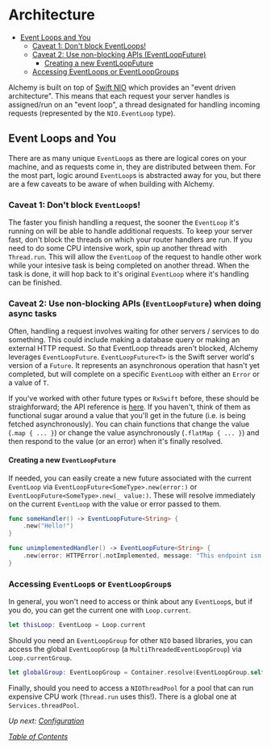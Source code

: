 # Architecture

- [Event Loops and You](#event-loops-and-you)
  * [Caveat 1: Don't block EventLoops!](#caveat-1-dont-block-eventloops)
  * [Caveat 2: Use non-blocking APIs (EventLoopFuture)](#caveat-2-use-non-blocking-apis-eventloopfuture-when-doing-async-tasks)
    + [Creating a new EventLoopFuture](#creating-a-new-eventloopfuture)
  * [Accessing EventLoops or EventLoopGroups](#accessing-eventloops-or-eventloopgroups)

Alchemy is built on top of [Swift NIO](https://github.com/apple/swift-nio) which provides an "event driven architecture". This means that each request your server handles is assigned/run on an "event loop", a thread designated for handling incoming requests (represented by the `NIO.EventLoop` type).

## Event Loops and You

There are as many unique `EventLoop`s as there are logical cores on your machine, and as requests come in, they are distributed between them. For the most part, logic around `EventLoop`s is abstracted away for you, but there are a few caveats to be aware of when building with Alchemy.

### Caveat 1: **Don't block `EventLoop`s!**

The faster you finish handling a request, the sooner the `EventLoop` it's running on will be able to handle additional requests. To keep your server fast, don't block the threads on which your router handlers are run. If you need to do some CPU intensive work, spin up another thread with `Thread.run`. This will allow the `EventLoop` of the request to handle other work while your intesive task is being completed on another thread. When the task is done, it will hop back to it's original `EventLoop` where it's handling can be finished.

### Caveat 2: **Use non-blocking APIs (`EventLoopFuture`) when doing async tasks**

Often, handling a request involves waiting for other servers / services to do something. This could include making a database query or making an external HTTP request. So that EventLoop threads aren't blocked, Alchemy leverages `EventLoopFuture`. `EventLoopFuture<T>` is the Swift server world's version of a `Future`. It represents an asynchronous operation that hasn't yet completed, but will complete on a specific `EventLoop` with either an `Error` or a value of `T`.

If you've worked with other future types or `RxSwift` before, these should be straighforward; the API reference is [here](https://apple.github.io/swift-nio/docs/current/NIO/Classes/EventLoopFuture.html). If you haven't, think of them as functional sugar around a value that you'll get in the future (i.e. is being fetched asynchronously). You can chain functions that change the value (`.map { ... }`) or change the value asynchronously (`.flatMap { ... }`) and then respond to the value (or an error) when it's finally resolved.

#### Creating a new `EventLoopFuture`

If needed, you can easily create a new future associated with the current `EventLoop` via `EventLoopFuture<SomeType>.new(error:)` or `EventLoopFuture<SomeType>.new(_ value:)`. These will resolve immediately on the current `EventLoop` with the value or error passed to them.

```swift
func someHandler() -> EventLoopFuture<String> {
    .new("Hello!")
}

func unimplementedHandler() -> EventLoopFuture<String> {
    .new(error: HTTPError(.notImplemented, message: "This endpoint isn't implemented yet"))
}
```

### Accessing `EventLoop`s or `EventLoopGroup`s

In general, you won't need to access or think about any `EventLoop`s, but if you do, you can get the current one with `Loop.current`. 

```swift
let thisLoop: EventLoop = Loop.current
```

Should you need an `EventLoopGroup` for other `NIO` based libraries, you can access the global `EventLoopGroup` (a `MultiThreadedEventLoopGroup`) via `Loop.currentGroup`.

```swift
let globalGroup: EventLoopGroup = Container.resolve(EventLoopGroup.self)
```

Finally, should you need to access a `NIOThreadPool` for a pool that can run expensive CPU work (`Thread.run` uses this!). There is a global one at `Services.threadPool`.

_Up next: [Configuration](1b_Configuration.md)_

_[Table of Contents](/Docs#docs)_

